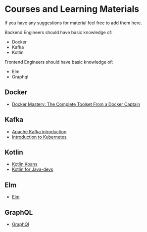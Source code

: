 # Courses and Learning Materials

If you have any suggestions for material feel free to add them here.

Backend Engineers should have basic knowledge of:

- Docker
- Kafka
- Kotlin

Frontend Engineers should have basic knowledge of:

- Elm
- Graphql

## Docker
- [Docker Mastery: The Complete Toolset From a Docker Captain](https://www.udemy.com/docker-mastery/)


## Kafka
- [Apache Kafka introduction](https://www.udemy.com/apache-kafka/)
- [Introduction to Kubernetes](https://www.edx.org/course/introduction-to-kubernetes#!)

## Kotlin
- [Kotlin Koans](https://try.kotlinlang.org)
- [Kotlin for Java-devs](https://teamtreehouse.com/library/kotlin-for-java-developers)

## Elm
- [Elm](https://guide.elm-lang.org)

## GraphQL
- [GraphQl](https://www.howtographql.com)